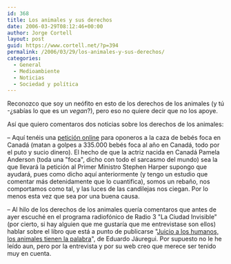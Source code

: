 ```yaml
---
id: 368
title: Los animales y sus derechos
date: 2006-03-29T08:12:46+00:00
author: Jorge Cortell
layout: post
guid: https://www.cortell.net/?p=394
permalink: /2006/03/29/los-animales-y-sus-derechos/
categories:
  - General
  - Medioambiente
  - Noticias
  - Sociedad y polí­tica
---
```

Reconozco que soy un neófito en esto de los derechos de los animales (y tú -¿sabí­as lo que es un _vegan_?), pero eso no quiere decir que no los apoye.

Así­ que quiero comentaros dos noticias sobre los derechos de los animales:

– Aquí­ tenéis una [petición online](https://www.furisdead.com/feat-pampetition.asp?c=fid104) para oponeros a la caza de bebés foca en Canadá (matan a golpes a 335.000 bebés foca al año en Canadá, todo por el puto y sucio dinero). El hecho de que la actriz nacida en Canadá Pamela Anderson (toda una "foca", dicho con todo el sarcasmo del mundo) sea la que llevará la petición al Primer Ministro Stephen Harper supongo que ayudará, pues como dicho aquí­ anteriormente (y tengo un estudio que comentar más detenidamente que lo cuantifica), somos un rebaño, nos comportamos como tal, y las luces de las candilejas nos ciegan. Por lo menos esta vez que sea por una buena causa.

– Al hilo de los derechos de los animales querí­a comentaros que antes de ayer escuché en el programa radiofónico de Radio 3 "La Ciudad Invisible" (por cierto, si hay alguien que me gustarí­a que me entrevistase son ellos) hablar sobre el libro que está a punto de publicarse "[Juicio a los humanos, los animales tienen la palabra](https://www.juicioaloshumanos.com/index.htm)", de Eduardo Jáuregui. Por supuesto no le he leí­do aun, pero por la entrevista y por su web creo que merece ser tenido muy en cuenta.